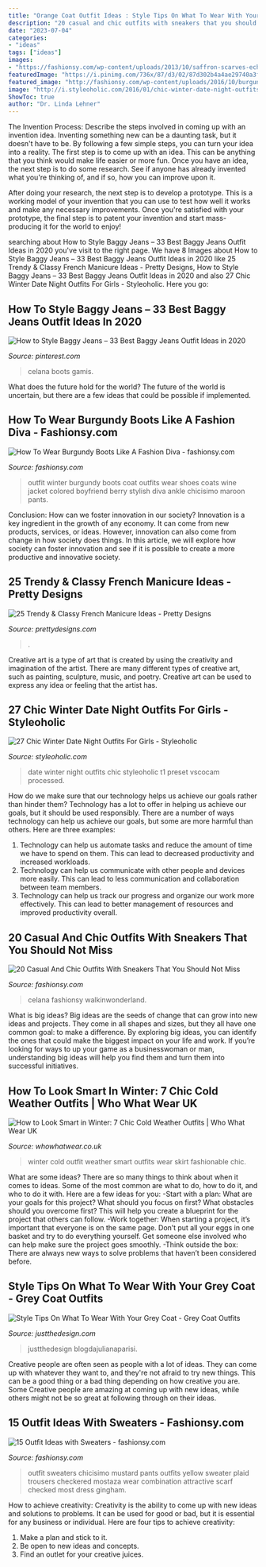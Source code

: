 ```yaml
---
title: "Orange Coat Outfit Ideas : Style Tips On What To Wear With Your Grey Coat"
description: "20 casual and chic outfits with sneakers that you should not miss"
date: "2023-07-04"
categories:
- "ideas"
tags: ["ideas"]
images:
- "https://fashionsy.com/wp-content/uploads/2013/10/saffron-scarves-echarpes-sweaters-whitelook-main-single-630x923.jpg"
featuredImage: "https://i.pinimg.com/736x/87/d3/02/87d302b4a4ae29740a3f4f2146368430.jpg"
featured_image: "http://fashionsy.com/wp-content/uploads/2016/10/burgundy-coat-and-boots.jpg"
image: "http://i.styleoholic.com/2016/01/chic-winter-date-night-outfits-for-girls-14.jpg"
ShowToc: true
author: "Dr. Linda Lehner"
---
```



The Invention Process: Describe the steps involved in coming up with an invention idea.
Inventing something new can be a daunting task, but it doesn't have to be. By following a few simple steps, you can turn your idea into a reality.
The first step is to come up with an idea. This can be anything that you think would make life easier or more fun. Once you have an idea, the next step is to do some research. See if anyone has already invented what you're thinking of, and if so, how you can improve upon it.

After doing your research, the next step is to develop a prototype. This is a working model of your invention that you can use to test how well it works and make any necessary improvements. Once you're satisfied with your prototype, the final step is to patent your invention and start mass-producing it for the world to enjoy!

	

		
searching about How to Style Baggy Jeans – 33 Best Baggy Jeans Outfit Ideas in 2020 you've visit to the right page. We have 8 Images about How to Style Baggy Jeans – 33 Best Baggy Jeans Outfit Ideas in 2020 like 25 Trendy &amp; Classy French Manicure Ideas - Pretty Designs, How to Style Baggy Jeans – 33 Best Baggy Jeans Outfit Ideas in 2020 and also 27 Chic Winter Date Night Outfits For Girls - Styleoholic. Here you go:
		
    
## How To Style Baggy Jeans – 33 Best Baggy Jeans Outfit Ideas In 2020

<img loading=lazy src="https://i.pinimg.com/736x/87/d3/02/87d302b4a4ae29740a3f4f2146368430.jpg" onerror="this.onerror=null;this.src='https://tse3.mm.bing.net/th?id=OIP.Db9j-Z7RUfK7RzLpGDxOwQHaLH&amp;pid=15.1';" alt="How to Style Baggy Jeans – 33 Best Baggy Jeans Outfit Ideas in 2020">

_Source: pinterest.com_

>celana boots gamis. 

	

What does the future hold for the world?
The future of the world is uncertain, but there are a few ideas that could be possible if implemented.

    
## How To Wear Burgundy Boots Like A Fashion Diva - Fashionsy.com

<img loading=lazy src="http://fashionsy.com/wp-content/uploads/2016/10/burgundy-coat-and-boots.jpg" onerror="this.onerror=null;this.src='https://tse2.mm.bing.net/th?id=OIP.8vDzvKDi3Zc-wKyi9ThquQHaLG&amp;pid=15.1';" alt="How To Wear Burgundy Boots Like A Fashion Diva - fashionsy.com">

_Source: fashionsy.com_

>outfit winter burgundy boots coat outfits wear shoes coats wine jacket colored boyfriend berry stylish diva ankle chicisimo maroon pants. 

	

Conclusion: How can we foster innovation in our society?
Innovation is a key ingredient in the growth of any economy. It can come from new products, services, or ideas. However, innovation can also come from change in how society does things. In this article, we will explore how society can foster innovation and see if it is possible to create a more productive and innovative society.

    
## 25 Trendy &amp; Classy French Manicure Ideas - Pretty Designs

<img loading=lazy src="http://www.prettydesigns.com/wp-content/uploads/2015/10/Flower-French-Manicure-Idea.jpg?is-pending-load=1" onerror="this.onerror=null;this.src='https://tse2.mm.bing.net/th?id=OIP.Dsh4IThx-dJnYLQmdFaooQHaLx&amp;pid=15.1';" alt="25 Trendy &amp; Classy French Manicure Ideas - Pretty Designs">

_Source: prettydesigns.com_

>. 

	

Creative art is a type of art that is created by using the creativity and imagination of the artist. There are many different types of creative art, such as painting, sculpture, music, and poetry. Creative art can be used to express any idea or feeling that the artist has.

    
## 27 Chic Winter Date Night Outfits For Girls - Styleoholic

<img loading=lazy src="http://i.styleoholic.com/2016/01/chic-winter-date-night-outfits-for-girls-14.jpg" onerror="this.onerror=null;this.src='https://tse1.mm.bing.net/th?id=OIP.DQ7ErT1wsZ29q0q1NWK2hgHaLH&amp;pid=15.1';" alt="27 Chic Winter Date Night Outfits For Girls - Styleoholic">

_Source: styleoholic.com_

>date winter night outfits chic styleoholic t1 preset vscocam processed. 

	

How do we make sure that our technology helps us achieve our goals rather than hinder them?
Technology has a lot to offer in helping us achieve our goals, but it should be used responsibly. There are a number of ways technology can help us achieve our goals, but some are more harmful than others. Here are three examples: 
1. Technology can help us automate tasks and reduce the amount of time we have to spend on them. This can lead to decreased productivity and increased workloads. 
2. Technology can help us communicate with other people and devices more easily. This can lead to less communication and collaboration between team members. 
3. Technology can help us track our progress and organize our work more effectively. This can lead to better management of resources and improved productivity overall.

    
## 20 Casual And Chic Outfits With Sneakers That You Should Not Miss

<img loading=lazy src="http://fashionsy.com/wp-content/uploads/2016/04/momjeans-sandrojeans-yslbag-newbalance-sneakers-90sstyle-5-630x945.jpg" onerror="this.onerror=null;this.src='https://tse2.mm.bing.net/th?id=OIP.vvBwyNN0vTFB7xGIzO-XaQHaLH&amp;pid=15.1';" alt="20 Casual And Chic Outfits With Sneakers That You Should Not Miss">

_Source: fashionsy.com_

>celana fashionsy walkinwonderland. 

	

What is big ideas?
Big ideas are the seeds of change that can grow into new ideas and projects. They come in all shapes and sizes, but they all have one common goal: to make a difference. By exploring big ideas, you can identify the ones that could make the biggest impact on your life and work. If you’re looking for ways to up your game as a businesswoman or man, understanding big ideas will help you find them and turn them into successful initiatives.

    
## How To Look Smart In Winter: 7 Chic Cold Weather Outfits | Who What Wear UK

<img loading=lazy src="https://cdn.cliqueinc.com/cache/posts/130353/fashionable-cold-weather-winter-outfit-ideas-for-women-2013-130353-1511958487617-image.700x0c.jpg" onerror="this.onerror=null;this.src='https://tse4.mm.bing.net/th?id=OIP.u5GNIuROt0ZFxXfhRQjhvQHaMM&amp;pid=15.1';" alt="How to Look Smart in Winter: 7 Chic Cold Weather Outfits | Who What Wear UK">

_Source: whowhatwear.co.uk_

>winter cold outfit weather smart outfits wear skirt fashionable chic. 

	

What are some ideas?
There are so many things to think about when it comes to ideas. Some of the most common are what to do, how to do it, and who to do it with. Here are a few ideas for you: 
-Start with a plan: What are your goals for this project? What should you focus on first? What obstacles should you overcome first? This will help you create a blueprint for the project that others can follow. 
-Work together: When starting a project, it’s important that everyone is on the same page. Don’t put all your eggs in one basket and try to do everything yourself. Get someone else involved who can help make sure the project goes smoothly. 
-Think outside the box: There are always new ways to solve problems that haven’t been considered before.

    
## Style Tips On What To Wear With Your Grey Coat - Grey Coat Outfits

<img loading=lazy src="https://www.justthedesign.com/wp-content/uploads/2017/02/Grey-Coat-Outfits-5-e1488055171745.jpg" onerror="this.onerror=null;this.src='https://tse3.mm.bing.net/th?id=OIP.IBfHNyxtZzwa8Lgn3Pdz5AHaLH&amp;pid=15.1';" alt="Style Tips On What To Wear With Your Grey Coat - Grey Coat Outfits">

_Source: justthedesign.com_

>justthedesign blogdajulianaparisi. 

	

Creative people are often seen as people with a lot of ideas. They can come up with whatever they want to, and they're not afraid to try new things. This can be a good thing or a bad thing depending on how creative you are. Some Creative people are amazing at coming up with new ideas, while others might not be so great at following through on their ideas.

    
## 15 Outfit Ideas With Sweaters - Fashionsy.com

<img loading=lazy src="https://fashionsy.com/wp-content/uploads/2013/10/saffron-scarves-echarpes-sweaters-whitelook-main-single-630x923.jpg" onerror="this.onerror=null;this.src='https://tse1.mm.bing.net/th?id=OIP.pbMiT7kFITs_XUPw0R4pawHaK2&amp;pid=15.1';" alt="15 Outfit Ideas with Sweaters - fashionsy.com">

_Source: fashionsy.com_

>outfit sweaters chicisimo mustard pants outfits yellow sweater plaid trousers checkered mostaza wear combination attractive scarf checked most dress gingham. 

	

How to achieve creativity:
Creativity is the ability to come up with new ideas and solutions to problems. It can be used for good or bad, but it is essential for any business or individual. Here are four tips to achieve creativity:
1. Make a plan and stick to it.
2. Be open to new ideas and concepts.
3. Find an outlet for your creative juices.

